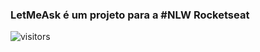 ### LetMeAsk é um projeto para a #NLW Rocketseat

![visitors](https://visitor-badge.glitch.me/badge?page_id=je4npw.visitor-badge)


